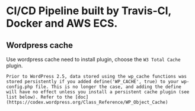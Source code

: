# CI/CD Pipeline built by Travis-CI, Docker and AWS ECS.

## Wordpress cache
Use wordpress cache need to install plugin, choose the `W3 Total Cache` plugin.
```
Prior to WordPress 2.5, data stored using the wp_cache functions was stored persistently if you added define('WP_CACHE', true) to your wp-config.php file. This is no longer the case, and adding the define will have no effect unless you install a persistent cache plugin (see list below). Refer to the [doc](https://codex.wordpress.org/Class_Reference/WP_Object_Cache)
```
